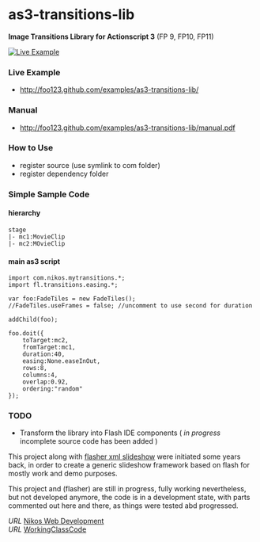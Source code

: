 as3-transitions-lib
===================

__Image Transitions Library for Actionscript 3__  (FP 9, FP10, FP11)


[![Live Example](/screenshots/screenshot1.png)](http://foo123.github.com/examples/as3-transitions-lib/)


### Live Example
* http://foo123.github.com/examples/as3-transitions-lib/

### Manual
* http://foo123.github.com/examples/as3-transitions-lib/manual.pdf

### How to Use
* register source (use symlink to com folder)
* register dependency folder

### Simple Sample Code
#### hierarchy
````
stage
|- mc1:MovieClip
|- mc2:MOvieClip
````
#### main as3 script
````
import com.nikos.mytransitions.*;
import fl.transitions.easing.*;

var foo:FadeTiles = new FadeTiles();
//FadeTiles.useFrames = false; //uncomment to use second for duration

addChild(foo);

foo.doit({
	toTarget:mc2,
	fromTarget:mc1,
	duration:40,
	easing:None.easeInOut,
	rows:8,
	columns:4,
	overlap:0.92,
	ordering:"random"
});
````

### TODO
* Transform the library into Flash IDE components ( _in progress_  incomplete source code has been added )

This project along with [flasher xml slideshow](https://github.com/foo123/flasher) were initiated some years back,
in order to create a generic slideshow framework based on flash for mostly work and demo purposes.

This project and (flasher) are still in progress, fully working nevertheless, but not developed anymore, the code is in a development state, with parts commented out here and there, as things were tested abd progressed.


*URL* [Nikos Web Development](http://nikos-web-development.netai.net/ "Nikos Web Development")  
*URL* [WorkingClassCode](http://workingclasscode.uphero.com/ "Working Class Code")  
